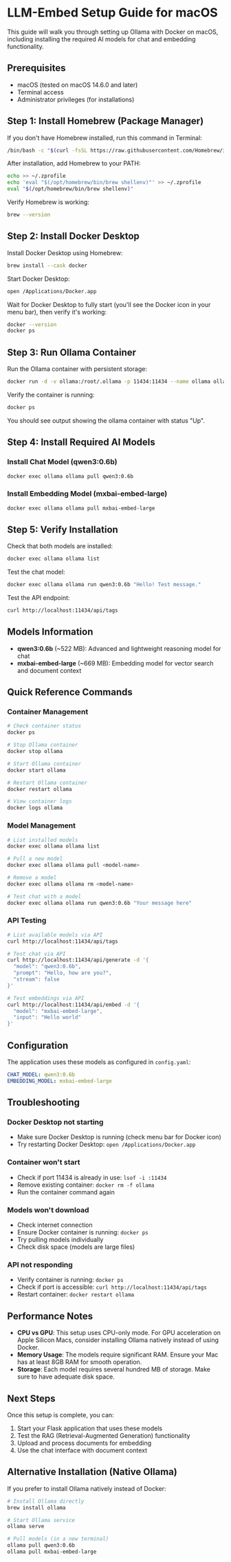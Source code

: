 # LLM-Embed Setup Guide for macOS

This guide will walk you through setting up Ollama with Docker on macOS, including installing the required AI models for chat and embedding functionality.

## Prerequisites

- macOS (tested on macOS 14.6.0 and later)
- Terminal access
- Administrator privileges (for installations)

## Step 1: Install Homebrew (Package Manager)

If you don't have Homebrew installed, run this command in Terminal:

```bash
/bin/bash -c "$(curl -fsSL https://raw.githubusercontent.com/Homebrew/install/HEAD/install.sh)"
```

After installation, add Homebrew to your PATH:

```bash
echo >> ~/.zprofile
echo 'eval "$(/opt/homebrew/bin/brew shellenv)"' >> ~/.zprofile
eval "$(/opt/homebrew/bin/brew shellenv)"
```

Verify Homebrew is working:

```bash
brew --version
```

## Step 2: Install Docker Desktop

Install Docker Desktop using Homebrew:

```bash
brew install --cask docker
```

Start Docker Desktop:

```bash
open /Applications/Docker.app
```

Wait for Docker Desktop to fully start (you'll see the Docker icon in your menu bar), then verify it's working:

```bash
docker --version
docker ps
```

## Step 3: Run Ollama Container

Run the Ollama container with persistent storage:

```bash
docker run -d -v ollama:/root/.ollama -p 11434:11434 --name ollama ollama/ollama
```

Verify the container is running:

```bash
docker ps
```

You should see output showing the ollama container with status "Up".

## Step 4: Install Required AI Models

### Install Chat Model (qwen3:0.6b)

```bash
docker exec ollama ollama pull qwen3:0.6b
```

### Install Embedding Model (mxbai-embed-large)

```bash
docker exec ollama ollama pull mxbai-embed-large
```

## Step 5: Verify Installation

Check that both models are installed:

```bash
docker exec ollama ollama list
```

Test the chat model:

```bash
docker exec ollama ollama run qwen3:0.6b "Hello! Test message."
```

Test the API endpoint:

```bash
curl http://localhost:11434/api/tags
```

## Models Information

- **qwen3:0.6b** (~522 MB): Advanced and lightweight reasoning model for chat
- **mxbai-embed-large** (~669 MB): Embedding model for vector search and document context

## Quick Reference Commands

### Container Management
```bash
# Check container status
docker ps

# Stop Ollama container
docker stop ollama

# Start Ollama container
docker start ollama

# Restart Ollama container
docker restart ollama

# View container logs
docker logs ollama
```

### Model Management
```bash
# List installed models
docker exec ollama ollama list

# Pull a new model
docker exec ollama ollama pull <model-name>

# Remove a model
docker exec ollama ollama rm <model-name>

# Test chat with a model
docker exec ollama ollama run qwen3:0.6b "Your message here"
```

### API Testing
```bash
# List available models via API
curl http://localhost:11434/api/tags

# Test chat via API
curl http://localhost:11434/api/generate -d '{
  "model": "qwen3:0.6b",
  "prompt": "Hello, how are you?",
  "stream": false
}'

# Test embeddings via API
curl http://localhost:11434/api/embed -d '{
  "model": "mxbai-embed-large",
  "input": "Hello world"
}'
```

## Configuration

The application uses these models as configured in `config.yaml`:

```yaml
CHAT_MODEL: qwen3:0.6b
EMBEDDING_MODEL: mxbai-embed-large
```

## Troubleshooting

### Docker Desktop not starting
- Make sure Docker Desktop is running (check menu bar for Docker icon)
- Try restarting Docker Desktop: `open /Applications/Docker.app`

### Container won't start
- Check if port 11434 is already in use: `lsof -i :11434`
- Remove existing container: `docker rm -f ollama`
- Run the container command again

### Models won't download
- Check internet connection
- Ensure Docker container is running: `docker ps`
- Try pulling models individually
- Check disk space (models are large files)

### API not responding
- Verify container is running: `docker ps`
- Check if port is accessible: `curl http://localhost:11434/api/tags`
- Restart container: `docker restart ollama`

## Performance Notes

- **CPU vs GPU**: This setup uses CPU-only mode. For GPU acceleration on Apple Silicon Macs, consider installing Ollama natively instead of using Docker.
- **Memory Usage**: The models require significant RAM. Ensure your Mac has at least 8GB RAM for smooth operation.
- **Storage**: Each model requires several hundred MB of storage. Make sure to have adequate disk space.

## Next Steps

Once this setup is complete, you can:

1. Start your Flask application that uses these models
2. Test the RAG (Retrieval-Augmented Generation) functionality
3. Upload and process documents for embedding
4. Use the chat interface with document context

## Alternative Installation (Native Ollama)

If you prefer to install Ollama natively instead of Docker:

```bash
# Install Ollama directly
brew install ollama

# Start Ollama service
ollama serve

# Pull models (in a new terminal)
ollama pull qwen3:0.6b
ollama pull mxbai-embed-large
```